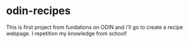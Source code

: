 # odin-recipes
This is first project from fundations on ODIN and i'll go to create a recipe webpage. I repetition my knowledge from school!